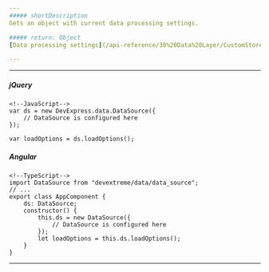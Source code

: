 ```yaml
---
##### shortDescription
Gets an object with current data processing settings.

##### return: Object
[Data processing settings](/api-reference/30%20Data%20Layer/CustomStore/LoadOptions '/Documentation/ApiReference/Data_Layer/CustomStore/LoadOptions/').

---
```

---
##### jQuery

    <!--JavaScript-->
    var ds = new DevExpress.data.DataSource({
        // DataSource is configured here
    });

    var loadOptions = ds.loadOptions();

##### Angular

    <!--TypeScript-->
    import DataSource from "devextreme/data/data_source";
    // ...
    export class AppComponent {
        ds: DataSource;
        constructor() {
            this.ds = new DataSource({
                // DataSource is configured here
            });
            let loadOptions = this.ds.loadOptions();
        }
    }

---